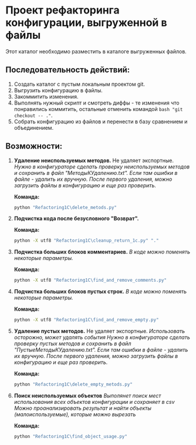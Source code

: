 # Проект рефакторинга конфигурации, выгруженной в файлы

Этот каталог необходимо разместить в каталоге выгруженных файлов.

## Последовательность действий:

1.  Создать каталог с пустым локальным проектом git.
2.  Выгрузить конфигурацию в файлы.
3.  Закоммитить изменения.
4.  Выполнять нужный скрипт и смотреть диффы - те изменения что понравились коммитить, остальные отменить командой `bash "git checkout -- ."`.
5.  Собрать конфигурацию из файлов и перенести в базу сравнением и объединением.

## Возможности:

1.  **Удаление неиспользуемых методов.** Не удаляет экспортные.
    *Нужно в конфигураторе сделать проверку неиспользуемых методов и сохранить в файл "МетодыКУдалению.txt". Если там ошибки в файле - удалить их вручную.*
    *После первого удаления, можно загрузить файлы в конфигурацию и еще раз проверить.*

    **Команда:**
    ```bash
    python "Refactoring1C\delete_metods.py"
    ```

2.  **Подчистка кода после безусловного "Возврат".**

    **Команда:**
    ```bash
    python -X utf8 "Refactoring1C\cleanup_return_1c.py" "."
    ```

3.  **Подчистка больших блоков комментариев.**
    *В коде можно поменять некоторые параметры.*

    **Команда:**
    ```bash
    python -X utf8 "Refactoring1C\find_and_remove_comments.py"
    ```

4.  **Подчистка больших блоков пустых строк.**
    *В коде можно поменять некоторые параметры.*

    **Команда:**
    ```bash
    python -X utf8 "Refactoring1C\find_and_remove_empty.py"
    ```

5.  **Удаление пустых методов.** Не удаляет экспортные.
    *Использовать осторожно, может удалять события*
    *Нужно в конфигураторе сделать проверку пустых методов и сохранить в файл "ПустыеМетодыКУдалению.txt". Если там ошибки в файле - удалить их вручную.*
    *После первого удаления, можно загрузить файлы в конфигурацию и еще раз проверить.*

    **Команда:**
    ```bash
    python "Refactoring1C\delete_empty_metods.py"
    ```
6.  **Поиск неиспользуемых объектов** 
    *Выполянет поиск мест использования всех объектов конфигурации и сохраняет в csv*
    *Можно проанализировать результат и найти объекты (малоиспользуемые), которые можно вырезать*

    **Команда:**
    ```bash
    python "Refactoring1C\find_object_usage.py"
    ```